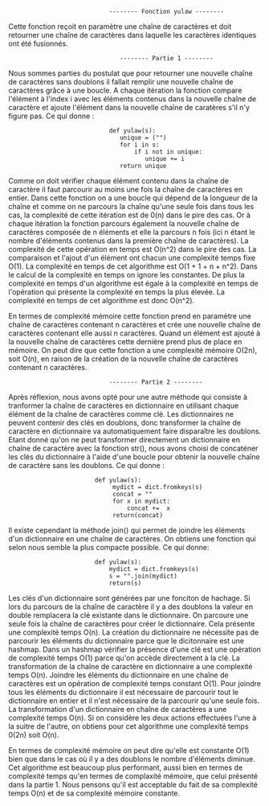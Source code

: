                                 -------- Fonction yulaw --------

Cette fonction reçoit en paramètre une chaîne de caractères et doit retourner une chaîne de caractères dans laquelle les caractères identiques ont été fusionnés.


                                   -------- Partie 1 --------

Nous sommes parties du postulat que pour retourner une nouvelle chaîne de caractères sans doublons il fallait remplir une nouvelle chaîne de caractères grâce à une boucle. A chaque itération la fonction compare l'élément à l'index i avec les éléments contenus dans la nouvelle chaîne de caractère et ajoute l'élément dans la nouvelle chaîne de caratères s'il n'y figure pas. Ce qui donne :

                                def yulaw(s):
                                   unique = ("")
                                   for i in s:
                                       if i not in unique:
                                          unique += i
                                   return unique

Comme on doit vérifier chaque élément contenu dans la chaîne de caractère il faut parcourir au moins une fois la chaîne de caractères en entier. Dans cette fonction on a une boucle qui dépend de la longueur de la chaîne et comme on ne parcours la chaîne qu'une seule fois dans tous les cas, la complexité de cette itération est de 0(n) dans le pire des cas. Or à chaque itération la fonction parcours également la nouvelle chaîne de caractères composée de n éléments et elle la parcours n fois (ici n étant le nombre d'éléments contenus dans la première chaîne de caractères). La complexité de cette opération en temps est O(n^2) dans le pire des cas. La comparaison et l'ajout d'un élément ont chacun une complexité temps fixe O(1). La complexité en temps de cet algorithme est O(1 + 1 + n + n^2). Dans le calcul de la complexité en temps on ignore les constantes. De plus la complexité en temps d'un algorithme est égale à la complexité en temps de l'opération qui présente la complexité en temps la plus élevée. La complexité en temps de cet algorithme est donc O(n^2).

En termes de complexité mémoire cette fonction prend en paramètre une chaîne de caractères contenant n caractères et crée une nouvelle chaîne de caractères contenant elle aussi n caractères. Quand un élément est ajouté à la nouvelle chaîne de caractères cette dernière prend plus de place en mémoire. On peut dire que cette fonction a une complexité mémoire O(2n), soit O(n), en raison de la création de la nouvelle chaîne de caractères contenant n caractères.


                                -------- Partie 2 --------

Après réflexion, nous avons opté pour une autre méthode qui consiste à tranformer la chaîne de caractères en dictionnaire en utilisant chaque élément de la chaîne de caractères comme clé. Les dictionnaires ne peuvent contenir des clés en doublons, donc transformer la chaîne de caractère en dictionnaire va automatiquement faire disparaître les doublons. Etant donné qu'on ne peut transformer directement un dictionnaire en chaîne de caractère avec la fonction str(), nous avons choisi de concaténer les clés du dictionnaire à l'aide d'une boucle pour obtenir la nouvelle chaîne de caractère sans les doublons. Ce qui donne :

                            def yulaw(s):
                                 mydict = dict.fromkeys(s)
                                 concat = ""
                                 for x in mydict:
                                     concat +=  x
                                 return(concat)

Il existe cependant la méthode join() qui permet de joindre les éléments d'un dictionnaire en une chaîne de caractères. On obtiens une fonction qui selon nous semble la plus compacte possible. Ce qui donne:

                            def yulaw(s):
                                mydict = dict.fromkeys(s)
                                s = "".join(mydict)
                                return(s)

Les clés d'un dictionnaire sont générées par une fonciton de hachage. Si lors du parcours de la chaîne de caractère il y a des doublons la valeur en double remplacera la clé existante dans le dictionnaire. On parcoure une seule fois la chaîne de caractères pour créer le dictionnaire. Cela présente une complexité temps O(n). La création du dictionnaire ne nécessite pas de parcourir les éléments du dictionnaire parce que le dicitonnaire est une hashmap. Dans un hashmap vérifier la présence d'une clé est une opération de complexité temps O(1) parce qu'on accède directement à la clé. La transformation de la chaîne de caractère en dictionnaire a une complexité temps O(n).
Joindre les éléments du dictionnaire en une chaîne de caractères est un opération de complexité temps constant O(1). Pour joindre tous les éléments du dictionnaire il est nécessaire de parcourir tout le dictionnaire en entier et il n'est nécessaire de la parcourir qu'une seule fois. La transformation d'un dictionnaire en chaîne de caractères a une complexité temps O(n).
Si on considère les deux actions effectuées l'une à la suitre de l'autre, on obtiens pour cet algorithme une complexité temps 0(2n) soit O(n).

En termes de complexité mémoire on peut dire qu'elle est constante O(1)  bien que dans le cas où il y a des doublons le nombre d'éléments diminue.
Cet algorithme est beaucoup plus performant, aussi bien en termes de complexité temps qu'en termes de complaxité mémoire, que celui présenté dans la partie 1.
Nous pensons qu'il est acceptable du fait de sa complexité temps O(n) et de sa complexité mémoire constante.


